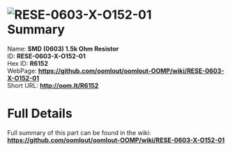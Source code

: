 
![RESE-0603-X-O152-01](https://github.com/oomlout/oomlout-OOMP/blob/master/parts/RESE-0603-X-O152-01/RESE-0603-X-O152-01_420.jpg)   
Summary
=================
  
Name: __SMD (0603) 1.5k Ohm Resistor__    
ID: __RESE-0603-X-O152-01__   
Hex ID: __R6152__   
WebPage: __https://github.com/oomlout/oomlout-OOMP/wiki/RESE-0603-X-O152-01__   
Short URL: __http://oom.lt/R6152__   

Full Details
==========================
Full summary of this part can be found in the wiki:   
__https://github.com/oomlout/oomlout-OOMP/wiki/RESE-0603-X-O152-01__    

